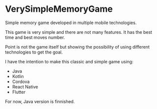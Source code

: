 # VerySimpleMemoryGame
Simple memory game developed in multiple mobile technologies.

This game is very simple and there are not many features. It has the best time and best moves number.

Point is not the game itself but showing the possibility of using different technologies to get the goal.

I have the intention to make this classic and simple game using:

- Java
- Kotlin
- Cordova
- React Native
- Flutter

For now, Java version is finnished.
